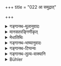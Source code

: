 +++
title = "022 आ समुद्रात्"

+++

<details><summary>गङ्गानथ-मूलानुवादः</summary>

The country extending as far as the Eastern Ocean and as far as the Western Ocean, and lying between the same two mountains,—the learned know as ‘Āryāvarta.’ (22).
</details>

<details><summary>मानसतरङ्गिणीकृत्</summary>

But the entire tract between those two mountains (just mentioned), extending as far as the eastern and the western oceans is region of the Aryans. 
</details>

<details><summary>मेधातिथिः</summary>

आ पूर्वसमुद्राद् आ पश्चिमसमुद्राद् यो ऽन्तरालवर्ती देशअः, तथा **तयोर् एव** पूर्वश्लोकोपदिष्टयोर् **गिर्योः** पर्वतयोर् हिमवद्विन्ध्ययोर् यद् **अन्तरं** मध्यं स आर्यावर्तो देशो **बुधैः** शिष्टैर् उच्यते । आर्या वर्तन्ते तत्र पुनः पुनर् उद्भवन्त् । आक्रम्याक्रम्यापि न चिरं तत्र म्लेच्छाः स्थातारो भवन्ति । आङ् अत्र मर्यादायाम्, नाभिविधौ । तेन समुद्रद्वीपानि नार्यावर्तः । एते चतसृषु दिक्षु देशावधय उपात्ताः । प्राच्यां पूर्वसमुद्रः, प्रतीच्यां पश्चिमः, उदग्दक्षिणयोर् हिमवद्विन्ध्यौ । एतौ ह्य् अवधित्वेनोपात्तौ, न तयोर् आर्यावर्तत्वम् अस्ति । अतस् तत्र निवासाभावे प्राप्त इदम् आह ॥ २.२२ ॥
</details>

<details><summary>गङ्गानथ-भाष्यानुवादः</summary>

The country that lies between the two limits of the Eastern and Western Oceans,—and between the two mountains spoken of in the preceding verse,—*i.e*., the Himālaya and the Vindhya,—is described as ‘*Āryāvarta*,’ ‘*by the learned*,’—*i.e*., by cultured people. It is called ‘*Āryāvarta*’ in the sense that the *Āryas line there* (‘*Āryāḥ vartante tatra*’); *i.e*., it is they that are born there again and again, and the Barbarians, even though attacking it repeatedly, do not remain there.

The particle ‘*āṅ*’ (in ‘*āsamudrāt*’) indicates the *outer* not the
*inner* boundary, and it does not indicate *inclusion*. Hence the
islands in the oceans do not come under ‘*Āryāvarta*.’

What are mentioned here are the four boundaries of the country: the Eastern Ocean on the east, the Western Ocean on the west, the Hiṁālaya on the north and the Vindhya on the south.

In as much as these two mountains have been mentioned as ‘boundaries,’ they are not included under ‘*Āryāvarta*’; from this people might be led to conclude that one should not inhabit these mountains. And with a view to (avoiding) this possibility, the Author adds the next verse.—(22)
</details>

<details><summary>गङ्गानथ-टिप्पन्यः</summary>

This verse is quoted in the *Smṛticandrikā* (Saṃskāra p. 18);—in the
*Saṃskāramayūkha* (p. 4), which explains ‘*Tayoḥ*’ as standing for the
Himāvat and the Vindhya;—and in the *Vīramitrodaya* (Paribhāṣā, p. 56).
</details>

<details><summary>गङ्गानथ-तुल्य-वाक्यानि</summary>

**(Verses 18-23)**

See Comparative notes for [Verse 2.18 (The Practice of Good Men)].
</details>

<details><summary>Bühler</summary>

022	But (the tract) between those two mountains (just mentioned), which (extends) as far as the eastern and the western oceans, the wise call Aryavarta (the country of the Aryans).
</details>
